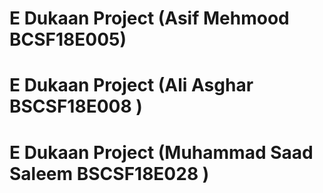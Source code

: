 # E Dukaan Project (Asif Mehmood BCSF18E005)
# E Dukaan Project (Ali Asghar BSCSF18E008 )
# E Dukaan Project (Muhammad Saad Saleem BSCSF18E028 )
